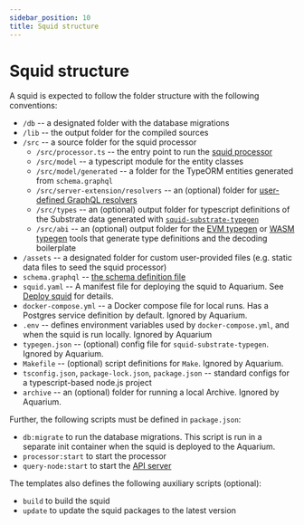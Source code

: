 ```yaml
---
sidebar_position: 10
title: Squid structure
---
```


# Squid structure

A squid is expected to follow the folder structure with the following conventions:

- `/db` -- a designated folder with the database migrations
- `/lib` -- the output folder for the compiled sources 
- `/src` -- a source folder for the squid processor
   + `/src/processor.ts` -- the entry point to run the [squid processor](/develop-a-squid/substrate-processor)
   + `/src/model` -- a typescript module for the entity classes 
   + `/src/model/generated` -- a folder for the TypeORM entities generated from `schema.graphql`
   + `/src/server-extension/resolvers` -- an (optional) folder for [user-defined GraphQL resolvers](/develop-a-squid/graphql-api/custom-resolvers)
   + `/src/types` -- an (optional) output folder for typescript definitions of the Substrate data generated with [`squid-substrate-typegen`](/develop-a-squid/typegen/squid-substrate-typegen)
   + `/src/abi` -- an (optional) output folder for the [EVM typegen](/develop-a-squid/typegen/squid-evm-typegen) or [WASM typegen](/develop-a-squid/typegen/squid-wasm-typegen) tools that generate type definitions and the decoding boilerplate
- `/assets` -- a designated folder for custom user-provided files (e.g. static data files to seed the squid processor)
- `schema.graphql` -- [the schema definition file](/develop-a-squid/schema-file)
- `squid.yaml` -- A manifest file for deploying the squid to Aquarium. See [Deploy squid](/deploy-squid) for details.
- `docker-compose.yml` -- a Docker compose file for local runs. Has a Postgres service definition by default. Ignored by Aquarium.
- `.env` -- defines environment variables used by `docker-compose.yml`, and when the squid is run locally. Ignored by Aquarium
- `typegen.json` -- (optional) config file for `squid-substrate-typegen`. Ignored by Aquarium.
- `Makefile` -- (optional) script definitions for `Make`. Ignored by Aquarium.
- `tsconfig.json`, `package-lock.json`, `package.json` -- standard configs for a typescript-based node.js project
- `archive` -- an (optional) folder for running a local Archive. Ignored by Aquarium.

Further, the following scripts must be defined in `package.json`:
- `db:migrate` to run the database migrations. This script is run in a separate init container when the squid is deployed to the Aquarium.
- `processor:start` to start the processor
- `query-node:start` to start the [API server](/develop-a-squid/graphql-api)

The templates also defines the following auxiliary scripts (optional):
- `build` to build the squid
- `update` to update the squid packages to the latest version
